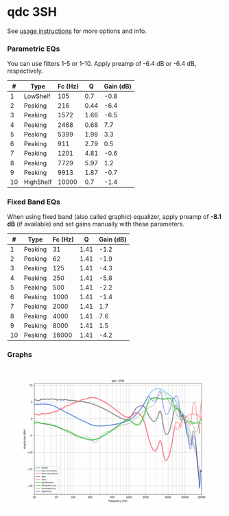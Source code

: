 # qdc 3SH
See [usage instructions](https://github.com/jaakkopasanen/AutoEq#usage) for more options and info.

### Parametric EQs
You can use filters 1-5 or 1-10. Apply preamp of -6.4 dB or -6.4 dB, respectively.

|   # | Type      |   Fc (Hz) |    Q |   Gain (dB) |
|-----|-----------|-----------|------|-------------|
|   1 | LowShelf  |       105 | 0.7  |        -0.8 |
|   2 | Peaking   |       216 | 0.44 |        -6.4 |
|   3 | Peaking   |      1572 | 1.66 |        -6.5 |
|   4 | Peaking   |      2468 | 0.68 |         7.7 |
|   5 | Peaking   |      5399 | 1.98 |         3.3 |
|   6 | Peaking   |       911 | 2.79 |         0.5 |
|   7 | Peaking   |      1201 | 4.81 |        -0.6 |
|   8 | Peaking   |      7729 | 5.97 |         1.2 |
|   9 | Peaking   |      9913 | 1.87 |        -0.7 |
|  10 | HighShelf |     10000 | 0.7  |        -1.4 |

### Fixed Band EQs
When using fixed band (also called graphic) equalizer, apply preamp of **-8.1 dB** (if available) and set gains manually with these parameters.

|   # | Type    |   Fc (Hz) |    Q |   Gain (dB) |
|-----|---------|-----------|------|-------------|
|   1 | Peaking |        31 | 1.41 |        -1.2 |
|   2 | Peaking |        62 | 1.41 |        -1.9 |
|   3 | Peaking |       125 | 1.41 |        -4.3 |
|   4 | Peaking |       250 | 1.41 |        -5.8 |
|   5 | Peaking |       500 | 1.41 |        -2.2 |
|   6 | Peaking |      1000 | 1.41 |        -1.4 |
|   7 | Peaking |      2000 | 1.41 |         1.7 |
|   8 | Peaking |      4000 | 1.41 |         7.6 |
|   9 | Peaking |      8000 | 1.41 |         1.5 |
|  10 | Peaking |     16000 | 1.41 |        -4.2 |

### Graphs
![](./qdc%203SH.png)
